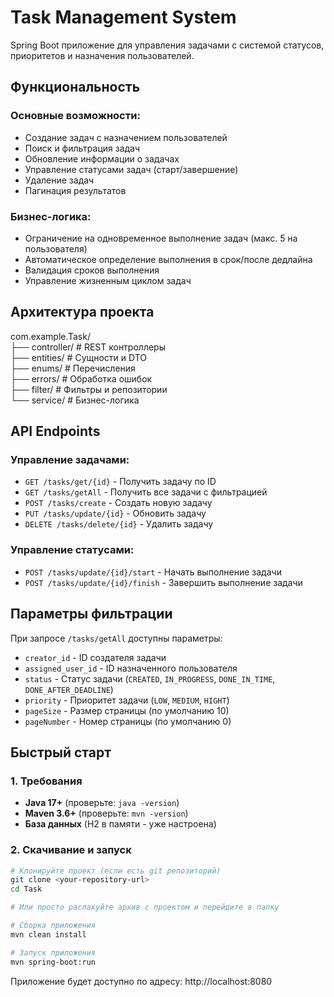 # Task Management System

Spring Boot приложение для управления задачами с системой статусов, приоритетов и назначения пользователей.

## Функциональность

### Основные возможности:
- Создание задач с назначением пользователей
- Поиск и фильтрация задач
- Обновление информации о задачах
- Управление статусами задач (старт/завершение)
- Удаление задач
- Пагинация результатов

### Бизнес-логика:
- Ограничение на одновременное выполнение задач (макс. 5 на пользователя)
- Автоматическое определение выполнения в срок/после дедлайна
- Валидация сроков выполнения
- Управление жизненным циклом задач

## Архитектура проекта
com.example.Task/\
├── controller/ # REST контроллеры\
├── entities/ # Сущности и DTO\
├── enums/ # Перечисления\
├── errors/ # Обработка ошибок\
├── filter/ # Фильтры и репозитории\
└── service/ # Бизнес-логика

## API Endpoints

### Управление задачами:
- `GET /tasks/get/{id}` - Получить задачу по ID
- `GET /tasks/getAll` - Получить все задачи с фильтрацией
- `POST /tasks/create` - Создать новую задачу
- `PUT /tasks/update/{id}` - Обновить задачу
- `DELETE /tasks/delete/{id}` - Удалить задачу

### Управление статусами:
- `POST /tasks/update/{id}/start` - Начать выполнение задачи
- `POST /tasks/update/{id}/finish` - Завершить выполнение задачи

## Параметры фильтрации

При запросе `/tasks/getAll` доступны параметры:
- `creator_id` - ID создателя задачи
- `assigned_user_id` - ID назначенного пользователя
- `status` - Статус задачи (`CREATED`, `IN_PROGRESS`, `DONE_IN_TIME`, `DONE_AFTER_DEADLINE`)
- `priority` - Приоритет задачи (`LOW`, `MEDIUM`, `HIGHT`)
- `pageSize` - Размер страницы (по умолчанию 10)
- `pageNumber` - Номер страницы (по умолчанию 0)

## Быстрый старт

### 1. Требования
- **Java 17+** (проверьте: `java -version`)
- **Maven 3.6+** (проверьте: `mvn -version`)
- **База данных** (H2 в памяти - уже настроена)

### 2. Скачивание и запуск
```bash
# Клонируйте проект (если есть git репозиторий)
git clone <your-repository-url>
cd Task

# Или просто распакуйте архив с проектом и перейдите в папку

# Сборка приложения
mvn clean install

# Запуск приложения
mvn spring-boot:run
```

Приложение будет доступно по адресу: http://localhost:8080

